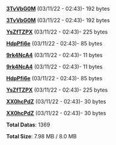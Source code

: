 [**3TvVbG0M**](/data/3TvVbG0M.txt) (03/11/22 - 02:43)- 192 bytes

[**3TvVbG0M**](/data/3TvVbG0M.txt) (03/11/22 - 02:43)- 192 bytes

[**YsZfTZPX**](/data/YsZfTZPX.txt) (03/11/22 - 02:43)- 225 bytes

[**HdpPfi6e**](/data/HdpPfi6e.txt) (03/11/22 - 02:43)- 85 bytes

[**9rk4NcA4**](/data/9rk4NcA4.txt) (03/11/22 - 02:43)- 11 bytes

[**9rk4NcA4**](/data/9rk4NcA4.txt) (03/11/22 - 02:43)- 11 bytes

[**HdpPfi6e**](/data/HdpPfi6e.txt) (03/11/22 - 02:43)- 85 bytes

[**YsZfTZPX**](/data/YsZfTZPX.txt) (03/11/22 - 02:43)- 225 bytes

[**XX0hcPdZ**](/data/XX0hcPdZ.txt) (03/11/22 - 02:43)- 30 bytes

[**XX0hcPdZ**](/data/XX0hcPdZ.txt) (03/11/22 - 02:43)- 30 bytes

**Total Datas**: 1369

**Total Size**: 7.98 MB / 8.0 MB